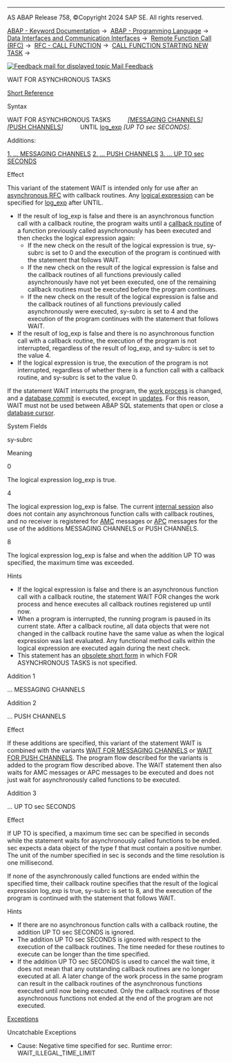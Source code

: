  

* * *

AS ABAP Release 758, ©Copyright 2024 SAP SE. All rights reserved.

[ABAP - Keyword Documentation](javascript:call_link\('abenabap.htm'\)) →  [ABAP - Programming Language](javascript:call_link\('abenabap_reference.htm'\)) →  [Data Interfaces and Communication Interfaces](javascript:call_link\('abenabap_data_communication.htm'\)) →  [Remote Function Call (RFC)](javascript:call_link\('abenrfc.htm'\)) →  [RFC - CALL FUNCTION](javascript:call_link\('abapcall_function_destination-.htm'\)) →  [CALL FUNCTION STARTING NEW TASK](javascript:call_link\('abapcall_function_starting.htm'\)) → 

 [![](Mail.gif?object=Mail.gif "Feedback mail for displayed topic") Mail Feedback](mailto:f1_help@sap.com?subject=Feedback%20on%20ABAP%20Documentation&body=Document:%20WAIT%20FOR%20ASYNCHRONOUS%20TASKS%2C%20ABAPWAIT_ARFC%2C%20758%0D%0A%0D%0AError:%0D%0A%0D%0A%0D%0A%0D%0ASuggestion%20for%20improvement:)

WAIT FOR ASYNCHRONOUS TASKS

[Short Reference](javascript:call_link\('abapwait_shortref.htm'\))

Syntax

WAIT FOR ASYNCHRONOUS TASKS
         *\[*[MESSAGING CHANNELS](javascript:call_link\('abapwait_amc.htm'\))*\]*
         *\[*[PUSH CHANNELS](javascript:call_link\('abapwait_apc.htm'\))*\]*
         UNTIL [log\_exp](javascript:call_link\('abenlogexp.htm'\)) *\[*UP TO sec SECONDS*\]*.

Additions:

[1\. ... MESSAGING CHANNELS](#!ABAP_ADDITION_1@1@)
[2\. ... PUSH CHANNELS](#!ABAP_ADDITION_2@2@)
[3\. ... UP TO sec SECONDS](#!ABAP_ADDITION_3@3@)

Effect

This variant of the statement WAIT is intended only for use after an [asynchronous RFC](javascript:call_link\('abapcall_function_starting.htm'\)) with callback routines. Any [logical expression](javascript:call_link\('abenlogical_expression_glosry.htm'\) "Glossary Entry") can be specified for [log\_exp](javascript:call_link\('abenlogexp.htm'\)) after UNTIL.

-   If the result of log\_exp is false and there is an asynchronous function call with a callback routine, the program waits until a [callback routine](javascript:call_link\('abapcall_function_starting.htm'\)) of a function previously called asynchronously has been executed and then checks the logical expression again:
    -   If the new check on the result of the logical expression is true, sy-subrc is set to 0 and the execution of the program is continued with the statement that follows WAIT.
    -   If the new check on the result of the logical expression is false and the callback routines of all functions previously called asynchronously have not yet been executed, one of the remaining callback routines must be executed before the program continues.
    -   If the new check on the result of the logical expression is false and the callback routines of all functions previously called asynchronously were executed, sy-subrc is set to 4 and the execution of the program continues with the statement that follows WAIT.
-   If the result of log\_exp is false and there is no asynchronous function call with a callback routine, the execution of the program is not interrupted, regardless of the result of log\_exp, and sy-subrc is set to the value 4.
-   If the logical expression is true, the execution of the program is not interrupted, regardless of whether there is a function call with a callback routine, and sy-subrc is set to the value 0.

If the statement WAIT interrupts the program, the [work process](javascript:call_link\('abenwork_process_glosry.htm'\) "Glossary Entry") is changed, and a [database commit](javascript:call_link\('abendatabase_commit_glosry.htm'\) "Glossary Entry") is executed, except in [updates](javascript:call_link\('abenupdate_glosry.htm'\) "Glossary Entry"). For this reason, WAIT must not be used between ABAP SQL statements that open or close a [database cursor](javascript:call_link\('abendatabase_cursor_glosry.htm'\) "Glossary Entry").

System Fields

sy-subrc

Meaning

0

The logical expression log\_exp is true.

4

The logical expression log\_exp is false. The current [internal session](javascript:call_link\('abeninternal_session_glosry.htm'\) "Glossary Entry") also does not contain any asynchronous function calls with callback routines, and no receiver is registered for [AMC](javascript:call_link\('abenamc_glosry.htm'\) "Glossary Entry") messages or [APC](javascript:call_link\('abenapc_glosry.htm'\) "Glossary Entry") messages for the use of the additions MESSAGING CHANNELS or PUSH CHANNELS.

8

The logical expression log\_exp is false and when the addition UP TO was specified, the maximum time was exceeded.

Hints

-   If the logical expression is false and there is an asynchronous function call with a callback routine, the statement WAIT FOR changes the work process and hence executes all callback routines registered up until now.
-   When a program is interrupted, the running program is paused in its current state. After a callback routine, all data objects that were not changed in the callback routine have the same value as when the logical expression was last evaluated. Any functional method calls within the logical expression are executed again during the next check.
-   This statement has an [obsolete short form](javascript:call_link\('abapwait_obsolete.htm'\)) in which FOR ASYNCHRONOUS TASKS is not specified.

Addition 1   

... MESSAGING CHANNELS

Addition 2   

... PUSH CHANNELS

Effect

If these additions are specified, this variant of the statement WAIT is combined with the variants [WAIT FOR MESSAGING CHANNELS](javascript:call_link\('abapwait_amc.htm'\)) or [WAIT FOR PUSH CHANNELS](javascript:call_link\('abapwait_apc.htm'\)). The program flow described for the variants is added to the program flow described above. The WAIT statement then also waits for AMC messages or APC messages to be executed and does not just wait for asynchronously called functions to be executed.

Addition 3   

... UP TO sec SECONDS

Effect

If UP TO is specified, a maximum time sec can be specified in seconds while the statement waits for asynchronously called functions to be ended. sec expects a data object of the type f that must contain a positive number. The unit of the number specified in sec is seconds and the time resolution is one millisecond.

If none of the asynchronously called functions are ended within the specified time, their callback routine specifies that the result of the logical expression log\_exp is true, sy-subrc is set to 8, and the execution of the program is continued with the statement that follows WAIT.

Hints

-   If there are no asynchronous function calls with a callback routine, the addition UP TO sec SECONDS is ignored.
-   The addition UP TO sec SECONDS is ignored with respect to the execution of the callback routines. The time needed for these routines to execute can be longer than the time specified.
-   If the addition UP TO sec SECONDS is used to cancel the wait time, it does not mean that any outstanding callback routines are no longer executed at all. A later change of the work process in the same program can result in the callback routines of the asynchronous functions executed until now being executed. Only the callback routines of those asynchronous functions not ended at the end of the program are not executed.

[Exceptions](javascript:call_link\('abenabap_language_exceptions.htm'\))

Uncatchable Exceptions

-   Cause: Negative time specified for sec.
    Runtime error: WAIT\_ILLEGAL\_TIME\_LIMIT